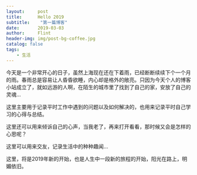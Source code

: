 ```yaml
---
layout:     post
title:      Hello 2019
subtitle:    "第一篇博客"
date:       2019-03-03
author:     Flint
header-img: img/post-bg-coffee.jpg
catalog: false
tags:
    - 生活
---
```


今天是一个非常开心的日子，虽然上海现在还在下着雨，已经断断续续下个一个月的雨。春雨总是容易让人昏昏欲睡，内心却是格外的敞亮。只因为今天个人的博客小站成立了，就如远游的人啊，在陌生的城市里了找到了自己的家，安放了自己的灵魂…

这里主要用于记录平时工作中遇到的问题以及如何解决的，也用来记录平时自己学习的心得与总结。

这里还可以用来倾诉自己的心声，当我老了，再来打开看看，那时候又会是怎样的心思呢？

这里可以用来交友，记录生活中的种种趣闻…

这里，将是2019年新的开始，也是人生中一段新的旅程的开始，阳光在路上，明媚依旧。

